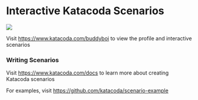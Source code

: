 # Interactive Katacoda Scenarios

[![](http://shields.katacoda.com/katacoda/buddyboi/count.svg)](https://www.katacoda.com/buddyboi "Get your profile on Katacoda.com")

Visit https://www.katacoda.com/buddyboi to view the profile and interactive scenarios

### Writing Scenarios
Visit https://www.katacoda.com/docs to learn more about creating Katacoda scenarios

For examples, visit https://github.com/katacoda/scenario-example

